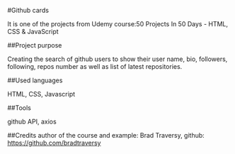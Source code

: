 #Github cards

It is one of the projects from Udemy course:50 Projects In 50 Days - HTML, CSS & JavaScript

##Project purpose

Creating the search of github users to show their user name, bio, followers, following, repos number as well as list of latest repositories.

##Used languages

HTML, CSS, Javascript

##Tools

github API, axios

##Credits
author of the course and example: Brad Traversy, github: https://github.com/bradtraversy
